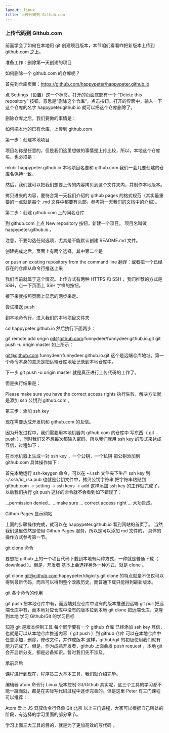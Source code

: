 ```yaml
---
layout: linux
title: 上传代码到 Github.com
---
```


### 上传代码到 Github.com

前面学会了如何在本地用 git 创建项目版本，本节咱们看看咋把新版本上传到 github.com 之上。

准备工作：删除第一天创建的项目

如何删除一个 github.com 的仓库呢？

首先到仓库页面：https://github.com/happypeter/happypeter.github.io

点 Settings（设置）这一个标签。打开的页面底部有一个 “Delete this repository” 按钮，意思是”删除这个仓库“，点击按钮。打开的界面中，输入一下这个仓库的名字 happypeter.github.io 就可以把这个仓库删除了。

删除仓库之后，我们要做的事情是：

如何把本地的已有仓库，上传到 github.com

第一步：创建本地项目

项目名称是任意的，但是我们这里想做的事情是上传比较，所以，本地这个仓库名，也必须是：

mkdir happypeter.github.io
本地项目名要和 github.com 我们一会儿要创建的仓库名保持一致。

然后，我们就可以把我们想要上传的内容拷贝到这个文件夹内，并制作本地版本。

拷贝进来的内容，要符合第一天我们介绍的 github pages 的格式规范（其实最重要的一点就是每个 .md 文件中都要有头部，参考第一天我们的文档中的介绍）。

第二步：创建 github.com 上的同名仓库

到 github.com 上点 New repository 按钮，新建一个项目， 项目名叫做 happypeter.github.io 。

注意，不要勾选任何选项，尤其是不能默认创建 README.md 文件。

创建完成之后，页面上有两个选择，其中第二个是

or push an existing repository from the command line
翻译：或者把一个已经存在的仓库从命令行推送上来

我们当前就属于这个情况。上传方式有两种 HTTPS 和 SSH ，我们推荐的方式是 SSH，点一下页面上 SSH 字样的按钮。

接下来就按照页面上显示的两步来走。

尝试推送 push

到本地命令行，进入我们的本地项目文件夹

cd happypeter.github.io
然后执行下面两步：

git remote add origin git@github.com:funnydeer/funnydeer.github.io.git
git push -u origin master
如上所示：

git@github.com:funnydeer/funnydeer.github.io.git
这个是远端仓库地址。第一个命令本身的意思是把远端仓库地址记录到本地仓库中。

下一步 git push -u origin master 就是真正进行上传代码的工作了。

但是执行结果是：

Please make sure you have the correct access rights
执行失败，解决方法就是添加 ssh 公钥到 github.com 。

第三步：添加 ssh key

现在需要达成开发机和 github.com 的互信。

因为开发过程中，我们需要用本地机器向 github.com 的仓库中 写东西（ git push ），同时我们又不想每次都输入密码，所以我们就用 ssh key 的形式来达成互信，过程如下：

在本地机器上生成一对 ssh key ，一个公钥，一个私钥
把公钥添加到 github.com
具体操作如下：

首先本地运行 ssh-keygen 命令，可以在 ~/.ssh 文件夹下生产 ssh key
到 ~/.ssh/id_rsa.pub 也就是公钥文件中，拷贝公钥字符串
把字符串粘贴到 github.com -> setting -> ssh keys -> add
这样添加 ssh key 的工作就完成了，以后我们执行 git push 这样的命令就不会看到如下错误了：

...permission denied...
...make sure ... correct access right ...
大功告成。

Github Pages 显示网站

上面的步骤操作完成，就可以在 happypeter.github.io 看到网站的首页了。 当然我们这里依然是使用 Github Pages 服务，所以是可以添加 md 文件的， 具体的操作方式参考第一节。

git clone 命令

要想把 github 上的一个项目代码下载到本地有两种方式，一种就是普通下载（ download ）。但是，开发者 基本上会选择另外一种方式，就是 clone 。

git clone git@github.com:happypeter/digicity.git
clone 的特点就是不仅仅可以得到最新代码，而且可以得到整个改版历史。而普通下载只能得到最新版本。

git 各个命令的作用

git push 把本地仓库中有，而远端对应仓库中没有的版本推送到远端
git pull 把远端仓库中有，而本地对应仓库中没有的版本拉到本地
git clone 把远端仓库，克隆到本地
学习 Github/Git 的学习目标

知道 git 是版本控制工具
每个同学要有一个 github 仓库
已经添加 ssh key 互信，也就是可以从本地仓库推送内容（ git push ）到 github 仓库
可以在本地仓库中任意添加，删除，修改文件，并作成版本
这样，github/git 的初级使用我们就有能力完成了。但是，作为成熟开发者，github 上面会发 push request ，本地 git 会开启新分支，都是必备知识。暂时我们先不涉及。

承前启后

课程进行到现在，程序员三大基本工具，我们就介绍完毕。

编辑器 atom
命令行 Linux
版本控制 Git/Github
其实呢，这三个工具的学习都不能一蹴而就，都是在实际写代码过程中逐步完善的。但是这里 Peter 有三门课程可以推荐：

Atom 爱上 JS
驾驭命令行怪兽
Git 北京
以上三门课程，大家可以根据自己所处的阶段，有选择的学习里面的部分章节。

学习上面三大工具的目的，就是为了更加高效的写代码 。